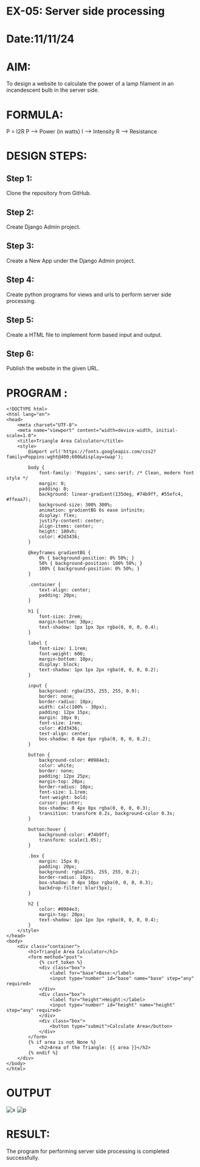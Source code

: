 # EX-05: Server side processing
# Date:11/11/24
# AIM:
To design a website to calculate the power of a lamp filament in an incandescent bulb in the server side.

# FORMULA:
P = I2R
P --> Power (in watts)
 I --> Intensity
 R --> Resistance

# DESIGN STEPS:
## Step 1:
Clone the repository from GitHub.

## Step 2:
Create Django Admin project.

## Step 3:
Create a New App under the Django Admin project.

## Step 4:
Create python programs for views and urls to perform server side processing.

## Step 5:

Create a HTML file to implement form based input and output.

## Step 6:
Publish the website in the given URL.

# PROGRAM :
~~~
<!DOCTYPE html>
<html lang="en">
<head>
    <meta charset="UTF-8">
    <meta name="viewport" content="width=device-width, initial-scale=1.0">
    <title>Triangle Area Calculator</title>
    <style>
        @import url('https://fonts.googleapis.com/css2?family=Poppins:wght@400;600&display=swap');

        body {
            font-family: 'Poppins', sans-serif; /* Clean, modern font style */
            margin: 0;
            padding: 0;
            background: linear-gradient(135deg, #74b9ff, #55efc4, #ffeaa7);
            background-size: 300% 300%;
            animation: gradientBG 6s ease infinite;
            display: flex;
            justify-content: center;
            align-items: center;
            height: 100vh;
            color: #2d3436;
        }

        @keyframes gradientBG {
            0% { background-position: 0% 50%; }
            50% { background-position: 100% 50%; }
            100% { background-position: 0% 50%; }
        }

        .container {
            text-align: center;
            padding: 20px;
        }

        h1 {
            font-size: 2rem;
            margin-bottom: 30px;
            text-shadow: 1px 1px 3px rgba(0, 0, 0, 0.4);
        }

        label {
            font-size: 1.1rem;
            font-weight: 600;
            margin-bottom: 10px;
            display: block;
            text-shadow: 1px 1px 2px rgba(0, 0, 0, 0.2);
        }

        input {
            background: rgba(255, 255, 255, 0.9);
            border: none;
            border-radius: 10px;
            width: calc(100% - 30px);
            padding: 12px 15px;
            margin: 10px 0;
            font-size: 1rem;
            color: #2d3436;
            text-align: center;
            box-shadow: 0 4px 6px rgba(0, 0, 0, 0.2);
        }

        button {
            background-color: #0984e3;
            color: white;
            border: none;
            padding: 12px 25px;
            margin-top: 20px;
            border-radius: 10px;
            font-size: 1.1rem;
            font-weight: bold;
            cursor: pointer;
            box-shadow: 0 4px 8px rgba(0, 0, 0, 0.3);
            transition: transform 0.2s, background-color 0.3s;
        }

        button:hover {
            background-color: #74b9ff;
            transform: scale(1.05);
        }

        .box {
            margin: 15px 0;
            padding: 20px;
            background: rgba(255, 255, 255, 0.2);
            border-radius: 10px;
            box-shadow: 0 4px 10px rgba(0, 0, 0, 0.3);
            backdrop-filter: blur(5px);
        }

        h2 {
            color: #0984e3;
            margin-top: 20px;
            text-shadow: 1px 1px 3px rgba(0, 0, 0, 0.4);
        }
    </style>
</head>
<body>
    <div class="container">
        <h1>Triangle Area Calculator</h1>
        <form method="post">
            {% csrf_token %}
            <div class="box">
                <label for="base">Base:</label>
                <input type="number" id="base" name="base" step="any" required>
            </div>
            <div class="box">
                <label for="height">Height:</label>
                <input type="number" id="height" name="height" step="any" required>
            </div>
            <div class="box">
                <button type="submit">Calculate Area</button>
            </div>
        </form>
        {% if area is not None %}
            <h2>Area of the Triangle: {{ area }}</h2>
        {% endif %}
    </div>
</body>
</html>
~~~
# OUTPUT
![x](https://github.com/user-attachments/assets/1e523e35-400d-4c94-a641-b18bd5aa1f26)
![p](https://github.com/user-attachments/assets/9c4ad972-22f7-4cef-b889-32f76fd29c6f)

# RESULT:
The program for performing server side processing is completed successfully.
